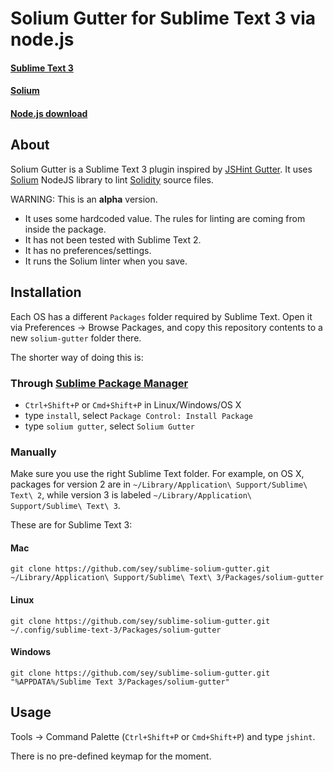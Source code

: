 # Solium Gutter for Sublime Text 3 via node.js
#### [Sublime Text 3](http://www.sublimetext.com/3)
#### [Solium](https://github.com/duaraghav8/Solium)
#### [Node.js download](http://nodejs.org/#download)

## About
Solium Gutter is a Sublime Text 3 plugin inspired by [JSHint Gutter](https://github.com/victorporof/Sublime-JSHint).
It uses [Solium](https://github.com/duaraghav8/Solium) NodeJS library to lint [Solidity](https://github.com/ethereum/solidity) source files.

WARNING: This is an __alpha__ version. 

- It uses some hardcoded value. The rules for linting are coming from inside the package.
- It has not been tested with Sublime Text 2.
- It has no preferences/settings.
- It runs the Solium linter when you save.

## Installation
Each OS has a different `Packages` folder required by Sublime Text. Open it via Preferences -> Browse Packages, and copy this repository contents to a new `solium-gutter` folder there.

The shorter way of doing this is:
### Through [Sublime Package Manager](http://wbond.net/sublime_packages/package_control)

* `Ctrl+Shift+P` or `Cmd+Shift+P` in Linux/Windows/OS X
* type `install`, select `Package Control: Install Package`
* type `solium gutter`, select `Solium Gutter`

### Manually
Make sure you use the right Sublime Text folder. For example, on OS X, packages for version 2 are in `~/Library/Application\ Support/Sublime\ Text\ 2`, while version 3 is labeled `~/Library/Application\ Support/Sublime\ Text\ 3`.

These are for Sublime Text 3:

#### Mac
`git clone https://github.com/sey/sublime-solium-gutter.git ~/Library/Application\ Support/Sublime\ Text\ 3/Packages/solium-gutter`

#### Linux
`git clone https://github.com/sey/sublime-solium-gutter.git ~/.config/sublime-text-3/Packages/solium-gutter`

#### Windows
`git clone https://github.com/sey/sublime-solium-gutter.git "%APPDATA%/Sublime Text 3/Packages/solium-gutter"`

## Usage
Tools -> Command Palette (`Ctrl+Shift+P` or `Cmd+Shift+P`) and type `jshint`.

There is no pre-defined keymap for the moment.

